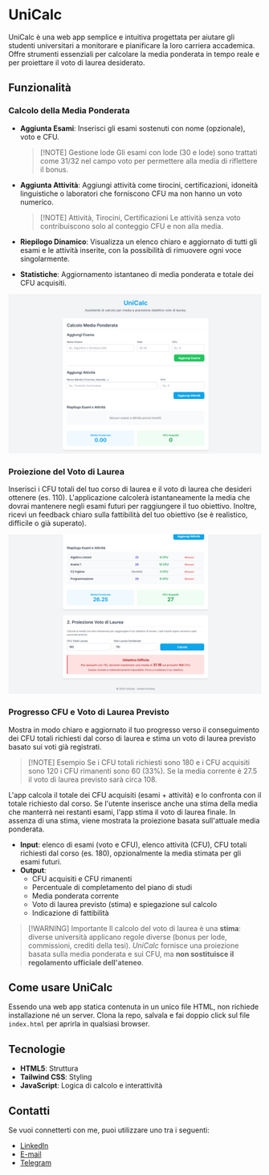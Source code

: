 # UniCalc
UniCalc è una web app semplice e intuitiva progettata per aiutare gli studenti universitari a monitorare e pianificare la loro carriera accademica. Offre strumenti essenziali per calcolare la media ponderata in tempo reale e per proiettare il voto di laurea desiderato.

## Funzionalità
### Calcolo della Media Ponderata
- **Aggiunta Esami**: Inserisci gli esami sostenuti con nome (opzionale), voto e CFU.
  
  > [!NOTE] Gestione lode
  Gli esami con lode (30 e lode) sono trattati come 31/32 nel campo voto per permettere alla media di riflettere il bonus.

- **Aggiunta Attività**: Aggiungi attività come tirocini, certificazioni, idoneità linguistiche o laboratori che forniscono CFU ma non hanno un voto numerico.

  > [!NOTE] Attività, Tirocini, Certificazioni
  Le attività senza voto contribuiscono solo al conteggio CFU e non alla media.

- **Riepilogo Dinamico**: Visualizza un elenco chiaro e aggiornato di tutti gli esami e le attività inserite, con la possibilità di rimuovere ogni voce singolarmente.
- **Statistiche**: Aggiornamento istantaneo di media ponderata e totale dei CFU acquisiti.

![](/assets/images/image1.png)

### Proiezione del Voto di Laurea
Inserisci i CFU totali del tuo corso di laurea e il voto di laurea che desideri ottenere (es. 110). L'applicazione calcolerà istantaneamente la media che dovrai mantenere negli esami futuri per raggiungere il tuo obiettivo. Inoltre, ricevi un feedback chiaro sulla fattibilità del tuo obiettivo (se è realistico, difficile o già superato).

![](/assets/images/image2.png)

### Progresso CFU e Voto di Laurea Previsto
Mostra in modo chiaro e aggiornato il tuo progresso verso il conseguimento dei CFU totali richiesti dal corso di laurea e stima un voto di laurea previsto basato sui voti già registrati.

> [!NOTE] Esempio 
Se i CFU totali richiesti sono 180 e i CFU acquisiti sono 120 i CFU rimanenti sono 60 (33%). Se la media corrente è 27.5 il voto di laurea previsto sarà circa 108.

L'app calcola il totale dei CFU acquisiti (esami + attività) e lo confronta con il totale richiesto dal corso. Se l'utente inserisce anche una stima della media che manterrà nei restanti esami, l'app stima il voto di laurea finale. In assenza di una stima, viene mostrata la proiezione basata sull'attuale media ponderata.
- **Input**: elenco di esami (voto e CFU), elenco attività (CFU), CFU totali richiesti dal corso (es. 180), opzionalmente la media stimata per gli esami futuri.
- **Output**:
	- CFU acquisiti e CFU rimanenti
	- Percentuale di completamento del piano di studi
	- Media ponderata corrente
	- Voto di laurea previsto (stima) e spiegazione sul calcolo
	- Indicazione di fattibilità

> [!WARNING] Importante
Il calcolo del voto di laurea è una **stima**: diverse università applicano regole diverse (bonus per lode, commissioni, crediti della tesi). *UniCalc* fornisce una proiezione basata sulla media ponderata e sui CFU, ma **non sostituisce il regolamento ufficiale dell'ateneo**.

## Come usare UniCalc
Essendo una web app statica contenuta in un unico file HTML, non richiede installazione né un server. Clona la repo, salvala e fai doppio click sul file `index.html` per aprirla in qualsiasi browser.

## Tecnologie
- **HTML5**: Struttura
- **Tailwind CSS**: Styling
- **JavaScript**: Logica di calcolo e interattività

## Contatti
Se vuoi connetterti con me, puoi utilizzare uno tra i seguenti:
- [LinkedIn](https://www.linkedin.com/in/emmaprivitera/)
- [E-mail](mailto:emma.privitera.505@gmail.com)
- [Telegram](https://t.me/t3staocr0ce)